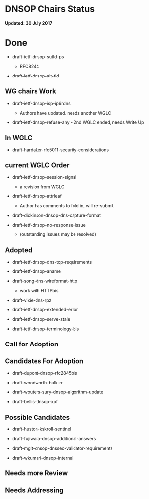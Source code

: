 # DNSOP Chairs Status
#### Updated: 30 July 2017

# Done 

* draft-ietf-dnsop-sutld-ps
    - RFC8244

* draft-ietf-dnsop-alt-tld

## WG chairs Work

* draft-ietf-dnsop-isp-ip6rdns
    - Authors have updated, needs another WGLC

* draft-ietf-dnsop-refuse-any
      - 2nd WGLC ended, needs Write Up

## In WGLC

* draft-hardaker-rfc5011-security-considerations

## current WGLC Order

* draft-ietf-dnsop-session-signal
    - a revision from WGLC

* draft-ietf-dnsop-attrleaf
    - Author has comments to fold in, will re-submit

* draft-dickinson-dnsop-dns-capture-format

* draft-ietf-dnsop-no-response-issue
    - (outstanding issues may be resolved)

## Adopted

* draft-ietf-dnsop-dns-tcp-requirements

* draft-ietf-dnsop-aname

* draft-song-dns-wireformat-http
    - work with HTTPbis

* draft-vixie-dns-rpz

* draft-ietf-dnsop-extended-error

* draft-ietf-dnsop-serve-stale

* draft-ietf-dnsop-terminology-bis

## Call for Adoption


## Candidates For Adoption

* draft-dupont-dnsop-rfc2845bis

* draft-woodworth-bulk-rr

* draft-wouters-sury-dnsop-algorithm-update

* draft-bellis-dnsop-xpf

## Possible Candidates 

* draft-huston-kskroll-sentinel

* draft-fujiwara-dnsop-additional-answers

* draft-mglt-dnsop-dnssec-validator-requirements 

* draft-wkumari-dnsop-internal

## Needs more Review

## Needs Addressing



